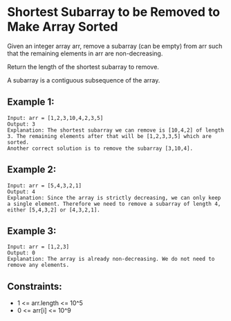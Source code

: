 # Shortest Subarray to be Removed to Make Array Sorted

Given an integer array arr, remove a subarray (can be empty) from arr such that the remaining elements in arr are non-decreasing.

Return the length of the shortest subarray to remove.

A subarray is a contiguous subsequence of the array.

## Example 1:

```
Input: arr = [1,2,3,10,4,2,3,5]
Output: 3
Explanation: The shortest subarray we can remove is [10,4,2] of length 3. The remaining elements after that will be [1,2,3,3,5] which are sorted.
Another correct solution is to remove the subarray [3,10,4].
```

## Example 2:

```
Input: arr = [5,4,3,2,1]
Output: 4
Explanation: Since the array is strictly decreasing, we can only keep a single element. Therefore we need to remove a subarray of length 4, either [5,4,3,2] or [4,3,2,1].
```

## Example 3:

```
Input: arr = [1,2,3]
Output: 0
Explanation: The array is already non-decreasing. We do not need to remove any elements.
```

## Constraints:

- 1 <= arr.length <= 10^5
- 0 <= arr[i] <= 10^9

